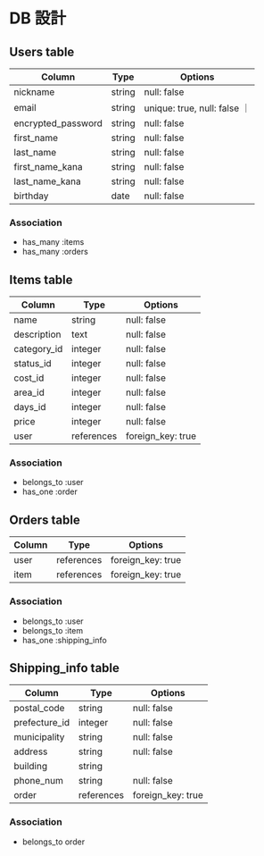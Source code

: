 # DB 設計

## Users table

| Column             |Type      |Options        |
| ------------------ | -------- | ------------- |
| nickname           | string   | null: false   |
| email              | string   | unique: true, null: false ｜
| encrypted_password | string   | null: false   |
| first_name        | string   | null: false   |
| last_name          | string   | null: false   |
| first_name_kana   | string   | null: false   |
| last_name_kana     | string   | null: false   |
| birthday           | date     | null: false   |

### Association
* has_many :items
* has_many :orders

## Items table

| Column           |Type           |Options              |
| ---------------- | ------------- | ------------------- |
| name             | string        | null: false         |
| description      | text          | null: false         |
| category_id      | integer       | null: false         |
| status_id        | integer       | null: false         |
| cost_id          | integer       | null: false         |
| area_id          | integer       | null: false         |
| days_id          | integer       | null: false         |
| price            | integer       | null: false         |
| user             | references    | foreign_key: true   |


### Association
* belongs_to :user
* has_one :order

## Orders table

|Column  |Type          |Options              |
| ------ | ------------ | ------------------- |
| user   | references   | foreign_key: true   |
| item   | references   | foreign_key: true   |


### Association
* belongs_to :user
* belongs_to :item
* has_one :shipping_info

## Shipping_info table

|Column          |Type         |Options            |
| -------------- | ----------- | ----------------- |
| postal_code    | string      | null: false       |
| prefecture_id  | integer     | null: false       |
| municipality   | string      | null: false       |
| address        | string      | null: false       |
| building       | string      |                   |
| phone_num      | string      | null: false       |
| order          | references  | foreign_key: true |

### Association
* belongs_to order